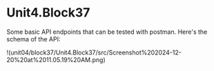 # Unit4.Block37

Some basic API endpoints that can be tested with postman. Here's the schema of the API:

!(unit04/block37/Unit4.Block37/src/Screenshot%202024-12-20%20at%2011.05.19%20AM.png)